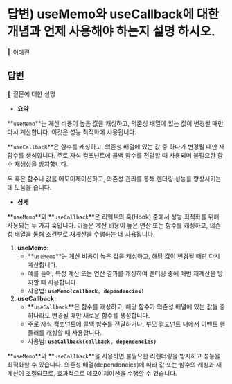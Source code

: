 # 답변) useMemo와 useCallback에 대한 개념과 언제 사용해야 하는지 설명 하시오.

<aside>
💫 이예진

</aside>

## 답변

<aside>
📌 질문에 대한 설명

</aside>

- **요약**

**`useMemo`**는 계산 비용이 높은 값을 캐싱하고, 의존성 배열에 있는 값이 변경될 때만 다시 계산합니다. 이것은 성능 최적화에 사용됩니다.

**`useCallback`**은 함수를 캐싱하고, 의존성 배열에 있는 값 중 하나가 변경될 때만 새 함수를 생성합니다. 주로 자식 컴포넌트에 콜백 함수를 전달할 때 사용되며 불필요한 함수 재생성을 방지합니다.

두 훅은 함수나 값을 메모이제이션하고, 의존성 관리를 통해 렌더링 성능을 향상시키는 데 도움을 줍니다.

- **상세**

**`useMemo`**와 **`useCallback`**은 리액트의 훅(Hook) 중에서 성능 최적화를 위해 사용되는 두 가지 훅입니다. 이들은 계산 비용이 높은 연산 또는 함수를 캐싱하고, 의존성 배열을 통해 조건부로 재계산을 수행하는 데 사용됩니다.

1. **useMemo:**
    - **`useMemo`**는 계산 비용이 높은 값을 캐싱하고, 해당 값이 변경될 때만 다시 계산합니다.
    - 예를 들어, 특정 계산 또는 연산 결과를 캐싱하여 렌더링 중에 매번 재계산을 방지할 때 사용합니다.
    - 사용법: **`useMemo(callback, dependencies)`**
2. **useCallback:**
    - **`useCallback`**은 함수를 캐싱하고, 해당 함수가 의존성 배열에 있는 값들 중 하나라도 변경될 때만 새로운 함수를 생성합니다.
    - 주로 자식 컴포넌트에 콜백 함수를 전달하거나, 부모 컴포넌트 내에서 이벤트 핸들러를 캐싱할 때 사용합니다.
    - 사용법: **`useCallback(callback, dependencies)`**

**`useMemo`**와 **`useCallback`**을 사용하면 불필요한 리렌더링을 방지하고 성능을 최적화할 수 있습니다. 의존성 배열(dependencies)에 따라 값 또는 함수의 캐싱과 재계산이 조절되므로, 효과적으로 메모이제이션을 수행할 수 있습니다.